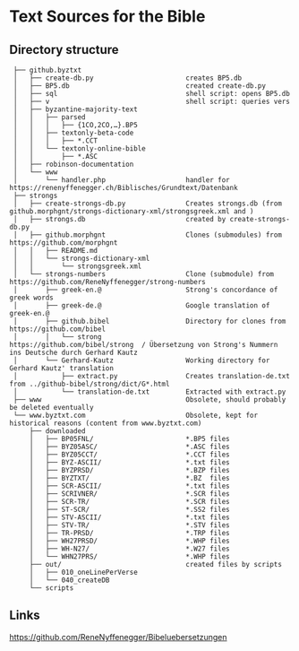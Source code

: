 # Text Sources for the Bible

## Directory structure


     ├── github.byztxt
     │   ├── create-db.py                       creates BP5.db
     │   ├── BP5.db                             created create-db.py
     │   ├── sql                                shell script: opens BP5.db
     │   ├── v                                  shell script: queries vers
     │   ├── byzantine-majority-text
     │   │   ├── parsed
     │   │   │   ├── {1CO,2CO,…}.BP5
     │   │   ├── textonly-beta-code
     │   │   │   ├── *.CCT
     │   │   └── textonly-online-bible
     │   │       ├── *.ASC
     │   ├── robinson-documentation
     │   └── www
     │       └── handler.php                    handler for https://renenyffenegger.ch/Biblisches/Grundtext/Datenbank
     ├── strongs     
     │   ├── create-strongs-db.py               Creates strongs.db (from github.morphgnt/strongs-dictionary-xml/strongsgreek.xml and )
     │   ├── strongs.db                         created by create-strongs-db.py
     │   ├── github.morphgnt                    Clones (submodules) from https://github.com/morphgnt
     │   │   ├── README.md
     │   │   └── strongs-dictionary-xml
     │   │       └── strongsgreek.xml
     │   └── strongs-numbers                    Clone (submodule) from https://github.com/ReneNyffenegger/strong-numbers
     │       ├── greek-en.@                     Strong's concordance of greek words
     │       ├── greek-de.@                     Google translation of greek-en.@
     │       ├── github.bibel                   Directory for clones from https://github.com/bibel
     │       │   └── strong                     https://github.com/bibel/strong  / Übersetzung von Strong's Nummern ins Deutsche durch Gerhard Kautz
     │       └── Gerhard-Kautz                  Working directory for Gerhard Kautz' translation
     │           ├── extract.py                 Creates translation-de.txt from ../github-bibel/strong/dict/G*.html
     │           └── translation-de.txt         Extracted with extract.py
     ├── www                                    Obsolete, should probably be deleted eventually
     └── www.byztxt.com                         Obsolete, kept for historical reasons (content from www.byztxt.com)
         ├── downloaded
         │   ├── BP05FNL/                       *.BP5 files
         │   ├── BYZ05ASC/                      *.ASC files
         │   ├── BYZ05CCT/                      *.CCT files
         │   ├── BYZ-ASCII/                     *.txt files
         │   ├── BYZPRSD/                       *.BZP files
         │   ├── BYZTXT/                        *.BZ  files
         │   ├── SCR-ASCII/                     *.txt files
         │   ├── SCRIVNER/                      *.SCR files
         │   ├── SCR-TR/                        *.SCR files
         │   ├── ST-SCR/                        *.SS2 files
         │   ├── STV-ASCII/                     *.txt files
         │   ├── STV-TR/                        *.STV files
         │   ├── TR-PRSD/                       *.TRP files
         │   ├── WH27PRSD/                      *.WHP files
         │   ├── WH-N27/                        *.W27 files
         │   └── WHN27PRS/                      *.WHP files
         ├── out/                               created files by scripts
         │   ├── 010_oneLinePerVerse
         │   └── 040_createDB
         └── scripts

## Links

https://github.com/ReneNyffenegger/Bibeluebersetzungen

